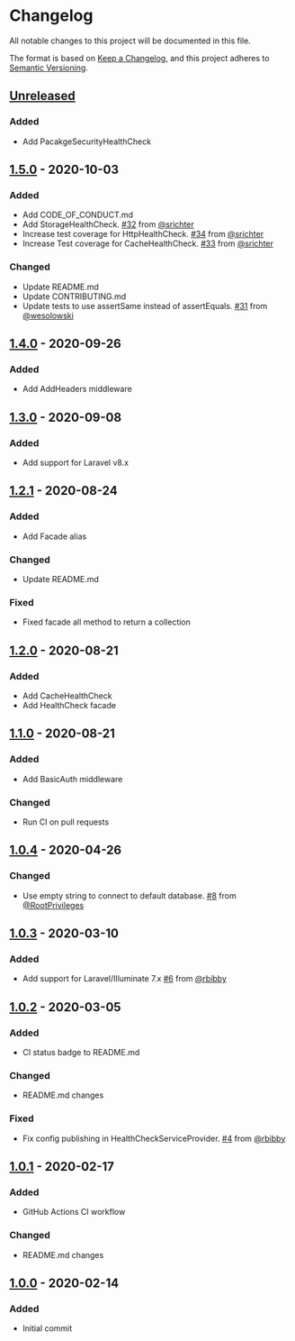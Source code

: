 # Changelog

All notable changes to this project will be documented in this file.

The format is based on [Keep a Changelog](https://keepachangelog.com/en/1.0.0/),
and this project adheres to [Semantic Versioning](https://semver.org/spec/v2.0.0.html).

## [Unreleased]

### Added

- Add PacakgeSecurityHealthCheck

## [1.5.0] - 2020-10-03

### Added

- Add CODE_OF_CONDUCT.md
- Add StorageHealthCheck. [#32](https://github.com/ukfast/laravel-health-check/pull/32) from [@srichter](https://github.com/srichter)
- Increase test coverage for HttpHealthCheck. [#34](https://github.com/ukfast/laravel-health-check/pull/34) from [@srichter](https://github.com/srichter)
- Increase Test coverage for CacheHealthCheck. [#33](https://github.com/ukfast/laravel-health-check/pull/33) from [@srichter](https://github.com/srichter)

### Changed

- Update README.md
- Update CONTRIBUTING.md
- Update tests to use assertSame instead of assertEquals. [#31](https://github.com/ukfast/laravel-health-check/pull/31) from [@wesolowski](https://github.com/wesolowski)


## [1.4.0] - 2020-09-26

### Added

- Add AddHeaders middleware

## [1.3.0] - 2020-09-08

### Added

- Add support for Laravel v8.x

## [1.2.1] - 2020-08-24

### Added

- Add Facade alias

### Changed

- Update README.md

### Fixed

- Fixed facade all method to return a collection

## [1.2.0] - 2020-08-21

### Added

- Add CacheHealthCheck
- Add HealthCheck facade

## [1.1.0] - 2020-08-21

### Added

- Add BasicAuth middleware

### Changed

- Run CI on pull requests

## [1.0.4] - 2020-04-26

### Changed

- Use empty string to connect to default database. [#8](https://github.com/ukfast/laravel-health-check/pull/8) from [@RootPrivileges](https://github.com/RootPrivileges)


## [1.0.3] - 2020-03-10

### Added

- Add support for Laravel/Illuminate 7.x [#6](https://github.com/ukfast/laravel-health-check/pull/6) from [@rbibby](https://github.com/rbibby)


## [1.0.2] - 2020-03-05

### Added

- CI status badge to README.md

### Changed

- README.md changes

### Fixed

- Fix config publishing in HealthCheckServiceProvider. [#4](https://github.com/ukfast/laravel-health-check/pull/4) from [@rbibby](https://github.com/rbibby)

## [1.0.1] - 2020-02-17

### Added

- GitHub Actions CI workflow

### Changed 

- README.md changes

## [1.0.0] - 2020-02-14

### Added

- Initial commit

[unreleased]: https://github.com/ukfast/laravel-health-check/compare/v1.5.0...HEAD
[1.5.0]: https://github.com/ukfast/laravel-health-check/tree/v1.5.0
[1.4.0]: https://github.com/ukfast/laravel-health-check/tree/v1.4.0
[1.3.0]: https://github.com/ukfast/laravel-health-check/tree/v1.3.0
[1.2.1]: https://github.com/ukfast/laravel-health-check/tree/v1.2.1
[1.2.0]: https://github.com/ukfast/laravel-health-check/tree/v1.2.0
[1.1.0]: https://github.com/ukfast/laravel-health-check/tree/v1.1.0
[1.0.4]: https://github.com/ukfast/laravel-health-check/tree/v1.0.4
[1.0.3]: https://github.com/ukfast/laravel-health-check/tree/v1.0.3
[1.0.2]: https://github.com/ukfast/laravel-health-check/tree/v1.0.2
[1.0.1]: https://github.com/ukfast/laravel-health-check/tree/v1.0.1
[1.0.0]: https://github.com/ukfast/laravel-health-check/tree/v1.0.0
